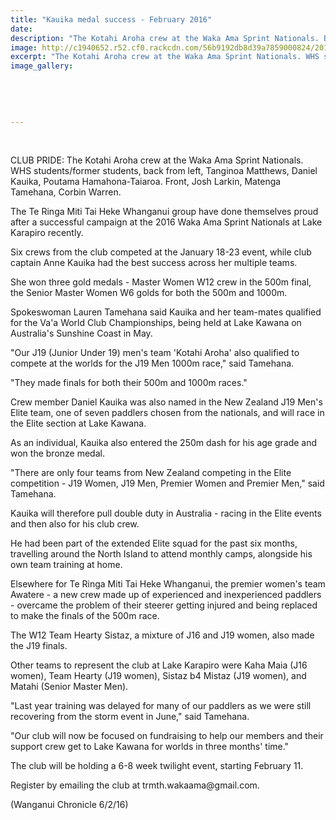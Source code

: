 ```yaml
---
title: "Kauika medal success - February 2016"
date: 
description: "The Kotahi Aroha crew at the Waka Ama Sprint Nationals. Back from left, Tanginoa Matthews, Daniel Kauika, Poutama Hamahona-Taiaroa. Front, Josh Larkin, Matenga Tamehana, Corbin Warren."
image: http://c1940652.r52.cf0.rackcdn.com/56b9192db8d39a7859000824/2016-Waka-Ame-Sprint-Nationals.jpg
excerpt: "The Kotahi Aroha crew at the Waka Ama Sprint Nationals. WHS students/former students, back from left, Tanginoa Matthews, Daniel Kauika, Poutama Hamahona-Taiaroa. Front, Josh Larkin, Matenga Tamehana, Corbin Warren, Wanganui Chronicle article on 6/2/16..."
image_gallery:
    
    
    
    
    
---
```


<p>&nbsp;</p>
<p><span>CLUB PRIDE: The Kotahi Aroha crew at the Waka Ama Sprint Nationals. WHS students/former students, back from left, Tanginoa Matthews, Daniel Kauika, Poutama Hamahona-Taiaroa. Front, Josh Larkin, Matenga Tamehana, Corbin Warren.</span></p>
<p>The Te Ringa Miti Tai Heke Whanganui group have done themselves proud after a successful campaign at the 2016 Waka Ama Sprint Nationals at Lake Karapiro recently.</p>
<p>Six crews from the club competed at the January 18-23 event, while club captain Anne Kauika had the best success across her multiple teams.</p>
<p>She won three gold medals - Master Women W12 crew in the 500m final, the Senior Master Women W6 golds for both the 500m and 1000m.</p>
<p>Spokeswoman Lauren Tamehana said Kauika and her team-mates qualified for the Va'a World Club Championships, being held at Lake Kawana on Australia's Sunshine Coast in May.</p>
<p>"Our J19 (Junior Under 19) men's team 'Kotahi Aroha' also qualified to compete at the worlds for the J19 Men 1000m race," said Tamehana.</p>
<p>"They made finals for both their 500m and 1000m races."</p>
<p>Crew member Daniel Kauika was also named in the New Zealand J19 Men's Elite team, one of seven paddlers chosen from the nationals, and will race in the Elite section at Lake Kawana.</p>
<p>As an individual, Kauika also entered the 250m dash for his age grade and won the bronze medal.</p>
<p>"There are only four teams from New Zealand competing in the Elite competition - J19 Women, J19 Men, Premier Women and Premier Men," said Tamehana.</p>
<p>Kauika will therefore pull double duty in Australia - racing in the Elite events and then also for his club crew.</p>
<p>He had been part of the extended Elite squad for the past six months, travelling around the North Island to attend monthly camps, alongside his own team training at home.</p>
<p>Elsewhere for Te Ringa Miti Tai Heke Whanganui, the premier women's team Awatere - a new crew made up of experienced and inexperienced paddlers - overcame the problem of their steerer getting injured and being replaced to make the finals of the 500m race.</p>
<p>The W12 Team Hearty Sistaz, a mixture of J16 and J19 women, also made the J19 finals.</p>
<p>Other teams to represent the club at Lake Karapiro were Kaha Maia (J16 women), Team Hearty (J19 women), Sistaz b4 Mistaz (J19 women), and Matahi (Senior Master Men).</p>
<p>"Last year training was delayed for many of our paddlers as we were still recovering from the storm event in June," said Tamehana.</p>
<p>"Our club will now be focused on fundraising to help our members and their support crew get to Lake Kawana for worlds in three months' time."</p>
<p>The club will be holding a 6-8 week twilight event, starting February 11.</p>
<p>Register by emailing the club at trmth.wakaama@gmail.com.</p>
<p><span>(Wanganui Chronicle 6/2/16)</span></p>

